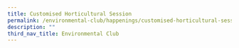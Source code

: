 ```yaml
---
title: Customised Horticultural Session
permalink: /environmental-club/happenings/customised-horticultural-session/
description: ""
third_nav_title: Environmental Club
---
```

